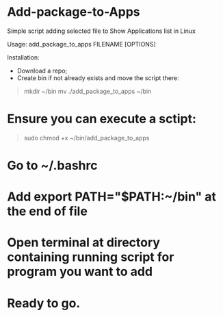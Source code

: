 # Add-package-to-Apps
Simple script adding selected file to Show Applications list in Linux

Usage:
add_package_to_apps FILENAME [OPTIONS]

Installation:
- Download a repo;
- Create bin if not already exists and move the script there:
> mkdir ~/bin
> mv ./add_package_to_apps ~/bin

# Ensure you can execute a sctipt:
> sudo chmod +x ~/bin/add_package_to_apps

# Go to ~/.bashrc
# Add export PATH="$PATH:~/bin" at the end of file
# Open terminal at directory containing running script for program you want to add
# Ready to go.

